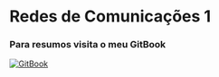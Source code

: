 # Redes de Comunicações 1

### Para resumos visita o meu GitBook
[![GitBook](https://a11ybadges.com/badge?logo=gitbook)](https://david-araujo.gitbook.io/rc1/)
